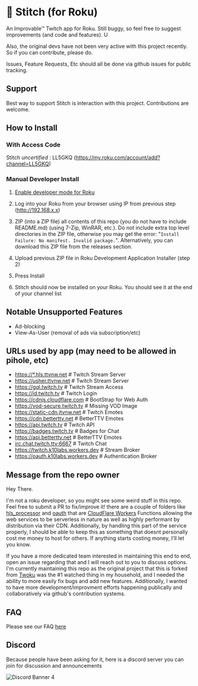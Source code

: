 # 🔮 Stitch (for Roku)

An Improvable™ Twitch app for Roku. Still buggy, so feel free to suggest improvements (and code and features). U

Also, the original devs have not been very active with this project recently.
So if you can contribute, please do.

Issues, Feature Requests, Etc should all be done via github issues for public tracking.

## Support

Best way to support Stitch is interaction with this project. Contributions are welcome.

## How to Install

### With Access Code

Stitch *uncertified* : LL5GKQ (<https://my.roku.com/account/add?channel=LL5GKQ>)

### Manual Developer Install

1. [Enable developer mode for Roku](https://blog.roku.com/developer/developer-setup-guide)

2. Log into your Roku from your browser using IP from previous step (http://192.168.x.x)

3. ZIP (into a ZIP file) all contents of this repo (you do not have to include README.md) (using 7-Zip, WinRAR, etc.). Do not include extra top level directories in the ZIP file, otherwise you may get the error: "```Install Failure: No manifest. Invalid package.```". Alternatively, you can download this ZIP file from the releases section.

4. Upload previous ZIP file in Roku Development Application Installer (step 2)

5. Press Install

6. Stitch should now be installed on your Roku. You should see it at the end of your channel list

## Notable Unsupported Features

* Ad-blocking
* View-As-User (removal of ads via subscription/etc)

## URLs used by app (may need to be allowed in pihole, etc)

* <https://*.hls.ttvnw.net>               # Twitch Stream Server
* <https://usher.ttvnw.net>               # Twitch Stream Server
* <https://gql.twitch.tv>                 # Twitch Stream Access
* <https://id.twitch.tv>                  # Twitch Login
* <https://cdnjs.cloudflare.com>          # BootStrap for Web Auth
* <https://vod-secure.twitch.tv>          # Missing VOD Image
* <https://static-cdn.jtvnw.net>          # Twitch Emotes
* <https://cdn.betterttv.net>             # BetterTTV Emotes
* <https://api.twitch.tv>                 # Twitch API
* <https://badges.twitch.tv>              # Badges for Chat
* <https://api.betterttv.net>             # BetterTTV Emotes
* <irc.chat.twitch.ttv:6667>              # Twitch Chat
* <https://twitch.k10labs.workers.dev>    # Stream Broker
* <https://oauth.k10labs.workers.dev>     # Authentication Broker

## Message from the repo owner

Hey There.

I'm not a roku developer, so you might see some weird stuff in this repo. Feel free to submit a PR to fix/improve it!
there are a couple of folders like [hls_processor](./hls_processor/) and [oauth](./oauth/) that are [CloudFlare Workers](https://workers.cloudflare.com) Functions allowing the web services to be serverless in nature as well as highly performant by distribution via their CDN. Additionally, by handling this part of the service properly, I should be able to keep this as something that doesnt personally cost me money to host for others. If anything starts costing money, I'll let you know.

If you have a more dedicated team interested in maintaining this end to end, open an issue regarding that and I will reach out to you to discuss options. I'm currently maintaining this repo as the original project that this is forked from [Twoku](https://github.com/worldreboot/twitch-reloaded-roku) was the #1 watched thing in my household, and I needed the ability to more easily fix bugs and add new features. Additionally, I wanted to have more development/improvment efforts happening publically and collaboratively via github's contribution systems.

## FAQ

Please see our FAQ [here](./FAQ.md)


## Discord

Because people have been asking for it, here is a discord server you can join for discussion and announcements

![Discord Banner 4](<https://discordapp.com/api/guilds/1056784102084313179/widget.png?style=banner4>)
